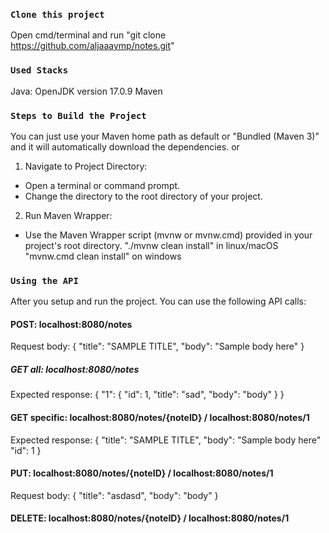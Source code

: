 ### `Clone this project`
Open cmd/terminal and run "git clone https://github.com/aljaaaymp/notes.git"

### `Used Stacks`
Java: OpenJDK version 17.0.9
Maven

### `Steps to Build the Project`
You can just use your Maven home path as default or "Bundled (Maven 3)" and it will automatically download the dependencies.
or
1. Navigate to Project Directory:
- Open a terminal or command prompt.
- Change the directory to the root directory of your project.
2. Run Maven Wrapper:
- Use the Maven Wrapper script (mvnw or mvnw.cmd) provided in your project's root directory.
"./mvnw clean install" in linux/macOS
"mvnw.cmd clean install" on windows

### `Using the API`
After you setup and run the project. You can use the following API calls:
#### POST: localhost:8080/notes
Request body:
{
    "title": "SAMPLE TITLE",
    "body": "Sample body here"
}

##### GET all: localhost:8080/notes
Expected response:
{
    "1": {
        "id": 1,
        "title": "sad",
        "body": "body"
    }
}

#### GET specific: localhost:8080/notes/{noteID} / localhost:8080/notes/1
Expected response:
{
    "title": "SAMPLE TITLE",
    "body": "Sample body here"
    "id": 1
}

#### PUT: localhost:8080/notes/{noteID} / localhost:8080/notes/1
Request body:
{
    "title": "asdasd",
    "body": "body"
}

#### DELETE: localhost:8080/notes/{noteID} / localhost:8080/notes/1




